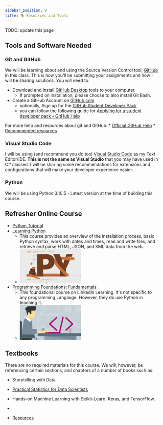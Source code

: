 ```yaml
---
sidebar_position: 9
title: 📚 Resources and Tools
---
```


TODO: update this page
## Tools and Software Needed
### Git and GitHub
We will be learning about and using the Source Version Control tool, [GitHub](https://github.com) in this class. This is how you'll be submitting your assignments and how I will be sharing solutions. You will need to:
* Download and install [GitHub Desktop](https://desktop.github.com/) tools to your computer.
  * If prompted on installation, please choose to also install Git Bash.
* Create a GitHub Account on [GitHub.com](https://github.com/)
    * optionally, Sign up for the [GitHub Student Developer Pack](https://education.github.com/pack)
    * you can follow the following guide for [Applying for a student developer pack - GitHub Help](https://help.github.com/en/articles/applying-for-a-student-developer-pack)

For more help and resources about git and GitHub:
    * [Official GitHub Help](https://help.github.com/)
    * [Recommended resources](http://hackerhours.org/resources.html#github)

### Visual Studio Code
I will be using (and recommend you do too) [Visual Studio Code](https://code.visualstudio.com/download) as my Text Editor/IDE. **This is not the same as Visual Studio** that you may have used in C# classed. I will be sharing some recommendations for extensions and configurations that will make your developer experience easier.

### Python
We will be using Python 3.10.5 - Latest version at the time of building this course.


## Refresher Online Course
* [Python Tutorial](https://docs.python.org/3/tutorial/)
* [Learning Python](https://www.linkedin.com/learning/learning-python-14393370)
    * This course provides an overview of the installation process, basic Python syntax, work with dates and times, read and write files, and retrieve and parse HTML, JSON, and XML data from the web.
    * [<img alt="Programming Foundation Linkedin Learning Course Cover" src="/img/syllabus/resources/LiL-learning-python.jpg" width="200" />](https://www.linkedin.com/learning/learning-python-14393370)
* [Programming Foundations: Fundamentals](https://www.linkedin.com/learning/programming-foundations-fundamentals-3)
    * This foundational course on LinkedIn Learning. It's not specific to any programming Langauge. However, they do use Python in teaching it.
    * [<img alt="Programming Foundation Linkedin Learning Course Cover" src="/img/syllabus/resources/LiL-fundamentals.jpg" width="200" />](https://www.linkedin.com/learning/programming-foundations-fundamentals-3)

## Textbooks
There are no required materials for this course. We will, however, be referencing certain sections, and chapters of a number of books such as:
- Storytelling with Data.
- [Practical Statistics for Data Scientists](http://uclid.uc.edu/record=b8346984~S39)
- Hands-on Machine Learning with Scikit-Learn, Keras, and TensorFlow.
- 

- [Resources](/guides/resources)
